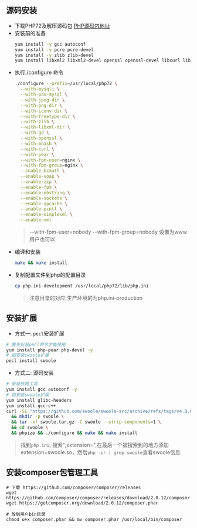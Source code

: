 

## 源码安装

  - 下载PHP72及解压源码包
   [PHP源码包地址](https://www.php.net/downloads)
  - 安装前的准备
    ```bash
    yum install -y gcc autoconf
    yum install -y pcre pcre-devel
    yum install -y zlib zlib-devel
    yum install libxml2 libxml2-devel openssl openssl-devel libcurl libcurl-devel libjpeg libjpeg-devel libpng libpng-devel freetype freetype-devel libmcrypt libmcrypt-devel -y
    ```
  - 执行./configure 命令
    ```bash
    ./configure --prefix=/usr/local/php72 \
      --with-mysqli \
      --with-pdo-mysql \
      --with-jpeg-dir \
      --with-png-dir \
      --with-iconv-dir \
      --with-freetype-dir \
      --with-zlib \
      --with-libxml-dir \
      --with-gd \
      --with-openssl \
      --with-mhash \
      --with-curl \
      --with-pear \
      --with-fpm-user=nginx \
      --with-fpm-group=nginx \
      --enable-bcmath \
      --enable-soap \
      --enable-zip \
      --enable-fpm \
      --enable-mbstring \
      --enable-sockets \
      --enable-opcache \
      --enable-pcntl \
      --enable-simplexml \
      --enable-xml 
    ```
    > --with-fpm-user=nobody --with-fpm-group=nobody 设置为www用户也可以
  - 编译和安装
    ```bash
    make && make install
    ```
  - 复制配置文件到php的配置目录
    ```bash
    cp php.ini-development /usr/local/php72/lib/php.ini
    ```
    > 注意目录的对应,生产环境的为php.ini-production

## 安装扩展
  - 方式一: `pecl`安装扩展
  ```bash
  # 要先安装pecl命令才能使用
  yum install php-pear php-devel -y
  # 如安装swoole扩展
  pecl install swoole
  ```
  - 方式二: 源码安装
  ```bash
  # 安装依赖工具
  yum install gcc autoconf -y
  # 如安装swoole扩展
  yum install glibc-headers
  yum install gcc-c++
  curl -SL "https://github.com/swoole/swoole-src/archive/refs/tags/v4.8.0.tar.gz"  -o swoole.tar.gz \
    && mkdir -p swoole \
    && tar -xf swoole.tar.gz -C swoole --strip-components=1 \
    && cd swoole \
    && phpize && ./configure && make && make install
  ```
  > 找到`php.ini`, 搜索";extension=",在最后一个被搜索到的地方添加extension=swoole.so，然后`php -ir | grep swoole`查看swoole信息

## 安装composer包管理工具
  ```shell
  # 下载 https://github.com/composer/composer/releases
  wget https://github.com/composer/composer/releases/download/2.0.12/composer.phar
  wget https://getcomposer.org/download/2.0.12/composer.phar

  # 放到用户bin目录
  chmod u+x composer.phar && mv composer.phar /usr/local/bin/composer

  ```

